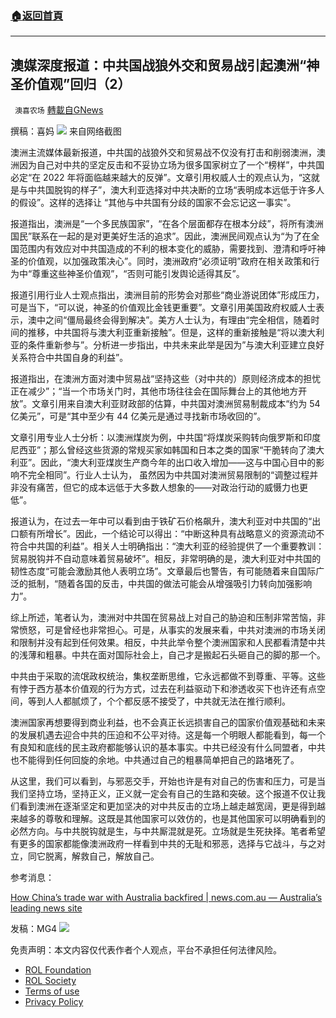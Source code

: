 ###  [:house:返回首頁](https://github.com/ourhimalayas/txt)
---


## 澳媒深度报道：中共国战狼外交和贸易战引起澳洲“神圣价值观”回归（2）
` 澳喜农场` [轉載自GNews](https://gnews.org/zh-hans/1800677/)

撰稿：喜妈
![](https://assets.gnews.org/wp-content/uploads/2021/12/喜妈2.png)
来自网络截图

澳洲主流媒体最新报道，中共国的战狼外交和贸易战不仅没有打击和削弱澳洲，澳洲因为自己对中共的坚定反击和不妥协立场为很多国家树立了一个“榜样”，中共国必定“在 2022 年将面临越来越大的反弹”。文章引用权威人士的观点认为，“这就是与中共国脱钩的样子”，澳大利亚选择对中共决断的立场“表明成本远低于许多人的假设”。这样的选择让 “其他与中共国有分歧的国家不会忘记这一事实”。

报道指出，澳洲是“一个多民族国家”，“在各个层面都存在根本分歧”，将所有澳洲国民”联系在一起的是对更美好生活的追求”。因此，澳洲民间观点认为“为了在全国范围内有效应对中共国造成的不利的根本变化的威胁，需要找到、澄清和呼吁神圣的价值观，以加强政策决心”。同时，澳洲政府“必须证明”政府在相关政策和行为中“尊重这些神圣价值观”，“否则可能引发舆论适得其反”。

报道引用行业人士观点指出，澳洲目前的形势会对那些“商业游说团体”形成压力，可是当下，“可以说，神圣的价值观比金钱更重要”。文章引用美国政府权威人士表示，澳中之间“僵局最终会得到解决”。美方人士认为，有理由“完全相信，随着时间的推移，中共国将与澳大利亚重新接触”。但是，这样的重新接触是“将以澳大利亚的条件重新参与”。分析进一步指出，中共未来此举是因为”与澳大利亚建立良好关系符合中共国自身的利益”。

报道指出，在澳洲方面对澳中贸易战“坚持这些（对中共的）原则经济成本的担忧正在减少”；“当一个市场关门时，其他市场往往会在国际舞台上的其他地方开放”。文章引用来自澳大利亚财政部的估算，中共国对澳洲贸易制裁成本“约为 54 亿美元”，可是“其中至少有 44 亿美元是通过寻找新市场收回的”。

文章引用专业人士分析：以澳洲煤炭为例，中共国“将煤炭采购转向俄罗斯和印度尼西亚”；那么曾经这些货源的常规买家如韩国和日本之类的国家“干脆转向了澳大利亚”。因此，“澳大利亚煤炭生产商今年的出口收入增加——这与中国心目中的影响不完全相同”。行业人士认为， 虽然因为中共国对澳洲贸易限制的“调整过程并非没有痛苦，但它的成本远低于大多数人想象的——对政治行动的威慑力也更低”。

报道认为，在过去一年中可以看到由于铁矿石价格飙升，澳大利亚对中共国的“出口额有所增长”。因此，一个结论可以得出：“中断这种具有战略意义的资源流动不符合中共国的利益”。相关人士明确指出：“澳大利亚的经验提供了一个重要教训：贸易脱钩并不自动意味着贸易破坏”。相反，非常明确的是，澳大利亚对中共国的韧性态度“可能会激励其他人表明立场”。文章最后也警告，有可能随着来自国际广泛的抵制，“随着各国的反击，中共国的做法可能会从增强吸引力转向加强影响力”。

综上所述，笔者认为，澳洲对中共国在贸易战上对自己的胁迫和压制非常苦恼，非常愤怒，可是曾经也非常担心。可是，从事实的发展来看，中共对澳洲的市场关闭和限制并没有起到任何效果。相反，中共此举令整个澳洲国家和人民都看清楚中共的浅薄和粗暴。中共在面对国际社会上，自己才是搬起石头砸自己的脚的那一个。

中共由于采取的流氓政权统治，集权垄断思维，它永远都做不到尊重、平等。这些有悖于西方基本价值观的行为方式，过去在利益驱动下和渗透收买下也许还有点空间，等到人人都腻烦了，个个都反感不接受了，中共就无法在推行顺利。

澳洲国家再想要得到商业利益，也不会真正长远损害自己的国家价值观基础和未来的发展机遇去迎合中共的压迫和不公平对待。这是每一个明眼人都能看到，每一个有良知和底线的民主政府都能够认识的基本事实。中共已经没有什么同盟者，中共也不能得到任何回旋的余地。中共通过自己的粗暴简单把自己的路堵死了。

从这里，我们可以看到，与邪恶交手，开始也许是有对自己的伤害和压力，可是当我们坚持立场，坚持正义，正义就一定会有自己的生路和突破。这个报道不仅让我们看到澳洲在逐渐坚定和更加坚决的对中共反击的立场上越走越宽阔，更是得到越来越多的尊敬和理解。这既是其他国家可以效仿的，也是其他国家可以明确看到的必然方向。与中共脱钩就是生，与中共厮混就是死。立场就是生死抉择。笔者希望有更多的国家都能像澳洲政府一样看到中共的无耻和邪恶，选择与它战斗，与之对立，同它脱离，解救自己，解放自己。

参考消息：

[How China’s trade war with Australia backfired | news.com.au — Australia’s leading news site](https://www.news.com.au/finance/economy/australian-economy/how-chinas-trade-war-with-australia-backfired/news-story/45175246c2cf0111fb6bfd4e3af690fe)

发稿：MG4
![](https://assets.gnews.org/wp-content/uploads/2021/12/澳喜图标2-1-3.jpg)
 

免责声明：本文内容仅代表作者个人观点，平台不承担任何法律风险。

- [ROL Foundation](https://rolfoundation.org/)
- [ROL Society](https://rolsociety.org/)
- [Terms of use](https://gnews.org/terms-of-use-3/)
- [Privacy Policy](https://gnews.org/privacy-policy/)
